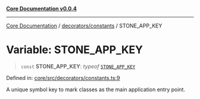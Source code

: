 [**Core Documentation v0.0.4**](../../../README.md)

***

[Core Documentation](../../../modules.md) / [decorators/constants](../README.md) / STONE\_APP\_KEY

# Variable: STONE\_APP\_KEY

> `const` **STONE\_APP\_KEY**: *typeof* [`STONE_APP_KEY`](STONE_APP_KEY.md)

Defined in: [core/src/decorators/constants.ts:9](https://github.com/stonemjs/core/blob/8c14a336c794eb98d8513b950cb1c2786962eaaf/src/decorators/constants.ts#L9)

A unique symbol key to mark classes as the main application entry point.
